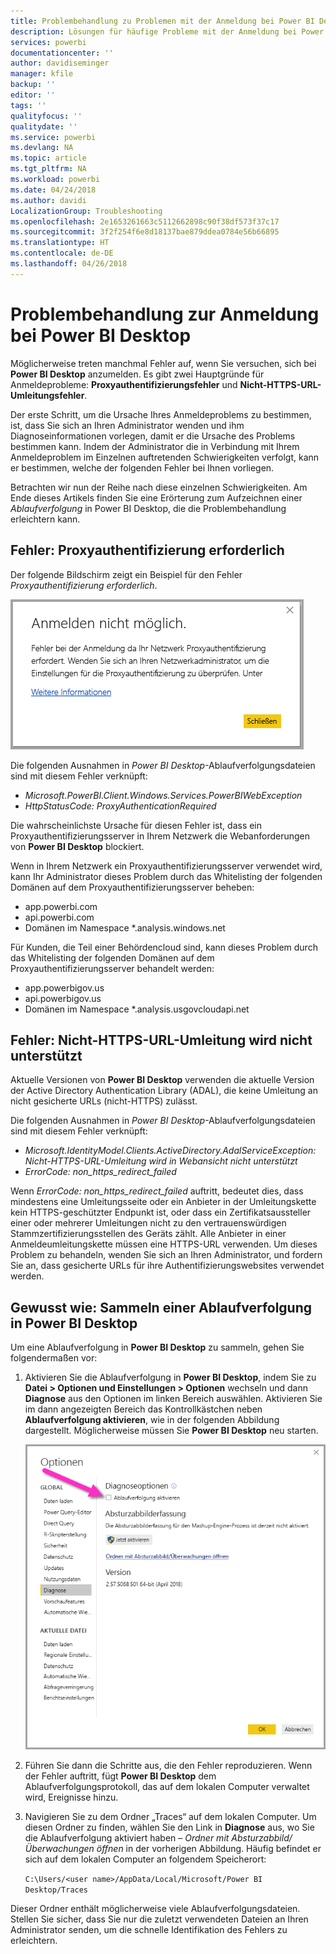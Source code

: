 ```yaml
---
title: Problembehandlung zu Problemen mit der Anmeldung bei Power BI Desktop
description: Lösungen für häufige Probleme mit der Anmeldung bei Power BI Desktop
services: powerbi
documentationcenter: ''
author: davidiseminger
manager: kfile
backup: ''
editor: ''
tags: ''
qualityfocus: ''
qualitydate: ''
ms.service: powerbi
ms.devlang: NA
ms.topic: article
ms.tgt_pltfrm: NA
ms.workload: powerbi
ms.date: 04/24/2018
ms.author: davidi
LocalizationGroup: Troubleshooting
ms.openlocfilehash: 2e1653261663c5112662898c90f38df573f37c17
ms.sourcegitcommit: 3f2f254f6e8d18137bae879ddea0784e56b66895
ms.translationtype: HT
ms.contentlocale: de-DE
ms.lasthandoff: 04/26/2018
---
```

# <a name="troubleshooting-sign-in-for-power-bi-desktop"></a>Problembehandlung zur Anmeldung bei Power BI Desktop
Möglicherweise treten manchmal Fehler auf, wenn Sie versuchen, sich bei **Power BI Desktop** anzumelden. Es gibt zwei Hauptgründe für Anmeldeprobleme: **Proxyauthentifizierungsfehler** und **Nicht-HTTPS-URL-Umleitungsfehler**. 

Der erste Schritt, um die Ursache Ihres Anmeldeproblems zu bestimmen, ist, dass Sie sich an Ihren Administrator wenden und ihm Diagnoseinformationen vorlegen, damit er die Ursache des Problems bestimmen kann. Indem der Administrator die in Verbindung mit Ihrem Anmeldeproblem im Einzelnen auftretenden Schwierigkeiten verfolgt, kann er bestimmen, welche der folgenden Fehler bei Ihnen vorliegen. 

Betrachten wir nun der Reihe nach diese einzelnen Schwierigkeiten. Am Ende dieses Artikels finden Sie eine Erörterung zum Aufzeichnen einer *Ablaufverfolgung* in Power BI Desktop, die die Problembehandlung erleichtern kann.


## <a name="proxy-authentication-required-error"></a>Fehler: Proxyauthentifizierung erforderlich

Der folgende Bildschirm zeigt ein Beispiel für den Fehler *Proxyauthentifizierung erforderlich*.

![Anmeldefehler durch Proxyauthentifizierungsfehler](media/desktop-troubleshooting-sign-in/desktop-tshoot-sign-in_01.png)

Die folgenden Ausnahmen in *Power BI Desktop*-Ablaufverfolgungsdateien sind mit diesem Fehler verknüpft:

* *Microsoft.PowerBI.Client.Windows.Services.PowerBIWebException*
* *HttpStatusCode: ProxyAuthenticationRequired*

Die wahrscheinlichste Ursache für diesen Fehler ist, dass ein Proxyauthentifizierungsserver in Ihrem Netzwerk die Webanforderungen von **Power BI Desktop** blockiert. 

Wenn in Ihrem Netzwerk ein Proxyauthentifizierungsserver verwendet wird, kann Ihr Administrator dieses Problem durch das Whitelisting der folgenden Domänen auf dem Proxyauthentifizierungsserver beheben:

* app.powerbi.com
* api.powerbi.com
* Domänen im Namespace *.analysis.windows.net

Für Kunden, die Teil einer Behördencloud sind, kann dieses Problem durch das Whitelisting der folgenden Domänen auf dem Proxyauthentifizierungsserver behandelt werden:

* app.powerbigov.us
* api.powerbigov.us
* Domänen im Namespace *.analysis.usgovcloudapi.net

## <a name="non-https-url-redirect-not-supported-error"></a>Fehler: Nicht-HTTPS-URL-Umleitung wird nicht unterstützt

Aktuelle Versionen von **Power BI Desktop** verwenden die aktuelle Version der Active Directory Authentication Library (ADAL), die keine Umleitung an nicht gesicherte URLs (nicht-HTTPS) zulässt. 

Die folgenden Ausnahmen in *Power BI Desktop*-Ablaufverfolgungsdateien sind mit diesem Fehler verknüpft:

* *Microsoft.IdentityModel.Clients.ActiveDirectory.AdalServiceException: Nicht-HTTPS-URL-Umleitung wird in Webansicht nicht unterstützt*
* *ErrorCode: non_https_redirect_failed*

Wenn *ErrorCode: non_https_redirect_failed* auftritt, bedeutet dies, dass mindestens eine Umleitungsseite oder ein Anbieter in der Umleitungskette kein HTTPS-geschützter Endpunkt ist, oder dass ein Zertifikatsaussteller einer oder mehrerer Umleitungen nicht zu den vertrauenswürdigen Stammzertifizierungsstellen des Geräts zählt. Alle Anbieter in einer Anmeldeumleitungskette müssen eine HTTPS-URL verwenden. Um dieses Problem zu behandeln, wenden Sie sich an Ihren Administrator, und fordern Sie an, dass gesicherte URLs für ihre Authentifizierungswebsites verwendet werden. 

## <a name="how-to-collect-a-trace-in-power-bi-desktop"></a>Gewusst wie: Sammeln einer Ablaufverfolgung in Power BI Desktop

Um eine Ablaufverfolgung in **Power BI Desktop** zu sammeln, gehen Sie folgendermaßen vor:

1. Aktivieren Sie die Ablaufverfolgung in **Power BI Desktop**, indem Sie zu **Datei > Optionen und Einstellungen > Optionen** wechseln und dann **Diagnose** aus den Optionen im linken Bereich auswählen. Aktivieren Sie im dann angezeigten Bereich das Kontrollkästchen neben **Ablaufverfolgung aktivieren**, wie in der folgenden Abbildung dargestellt. Möglicherweise müssen Sie **Power BI Desktop** neu starten.
   
   ![Aktivieren der Ablaufverfolgung in Power BI Desktop](media/desktop-troubleshooting-sign-in/desktop-tshoot-sign-in_02.png)

2. Führen Sie dann die Schritte aus, die den Fehler reproduzieren. Wenn der Fehler auftritt, fügt **Power BI Desktop** dem Ablaufverfolgungsprotokoll, das auf dem lokalen Computer verwaltet wird, Ereignisse hinzu.

3. Navigieren Sie zu dem Ordner „Traces“ auf dem lokalen Computer. Um diesen Ordner zu finden, wählen Sie den Link in **Diagnose** aus, wo Sie die Ablaufverfolgung aktiviert haben – *Ordner mit Absturzabbild/Überwachungen öffnen* in der vorherigen Abbildung. Häufig befindet er sich auf dem lokalen Computer an folgendem Speicherort:

    `C:\Users/<user name>/AppData/Local/Microsoft/Power BI Desktop/Traces`

Dieser Ordner enthält möglicherweise viele Ablaufverfolgungsdateien. Stellen Sie sicher, dass Sie nur die zuletzt verwendeten Dateien an Ihren Administrator senden, um die schnelle Identifikation des Fehlers zu erleichtern. 

